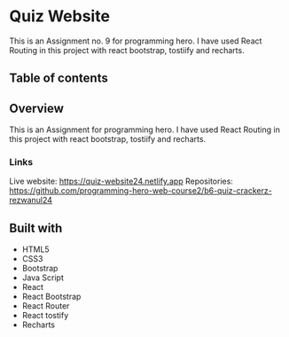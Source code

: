# Quiz Website

This is an Assignment no. 9 for programming hero. I have used React Routing in this project with react bootstrap, tostiify and recharts.

## Table of contents

## Overview

This is an Assignment for programming hero. I have used React Routing in this project with react bootstrap, tostiify and recharts.

### Links

Live website: https://quiz-website24.netlify.app
Repositories: https://github.com/programming-hero-web-course2/b6-quiz-crackerz-rezwanul24

## Built with

- HTML5
- CSS3
- Bootstrap
- Java Script
- React
- React Bootstrap
- React Router
- React tostify
- Recharts
